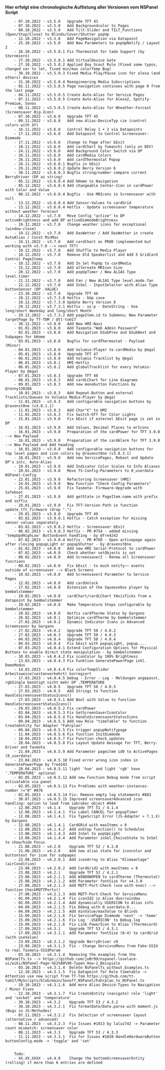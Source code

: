 **Hier erfolgt eine chronologische Auflistung aller Versionen vom NSPanel Script**
  
        - 07.10.2022 - v3.5.0   Upgrade TFT 43
        - 07.10.2022 - v3.5.0   Add Backgroundcolor to Pages
        - 08.10.2022 - v3.5.0   Add Tilt-Slider and TILT_Functions (Open/Stop/Close) to Blinds/Cover/Shutter popUp
        - 12.10.2022 - v3.5.0   Add PageNavigation via Datapoint
        - 25.10.2022 - v3.5.0   Add New Parameters to popUpNotify / Layout 2
        - 26.10.2022 - v3.5.0.1 Fix Thermostat for tado Support (by Sternmiere)
        - 27.10.2022 - v3.5.0.1 Add VirtualDevice Gate
        - 27.10.2022 - v3.5.0.2 Applied Boy Scout Rule (Fixed some typos, changed var to let, fixed min/max colorTemp Bug)
        - 30.10.2022 - v3.5.0.3 Fixed Media Play/Pause icon for alexa (and others) devices
        - 31.10.2022 - v3.5.0.4 Reengineering Media Subscriptions
        - 02.11.2022 - v3.5.0.5 Page navigation continues with page 0 from the last page
        - 04.11.2022 - v3.5.0.5 Create Auto-Alias for Service Pages
        - 07.11.2022 - v3.5.0.5 Create Auto-Alias for Alexa2, Spotify-Premium, Sonos
        - 08.11.2022 - v3.5.0.5 Create Auto-Alias for Wheather-Forcast (Screensaver Big-Icon)
        - 07.10.2022 - v3.6.0   Upgrade TFT 45
        - 09.11.2022 - v3.6.0   Add new Alias-DeviceTyp cie (control colors with XY)
        - 16.11.2022 - v3.6.0   Control Relay 1 + 2 via Datapoints
        - 17.11.2022 - v3.6.0   Add Datapoint to Control Screensaver-Dimmode
        - 17.11.2022 - v3.6.0   Change to Page after bExit 
        - 18.11.2022 - v3.6.0   Add cardChart by fumanchi (only on DEV)
        - 24.11.2022 - v3.6.0   Add Background Color Switch via DP
        - 26.11.2022 - v3.6.0   Add cardMedia Colors
        - 26.11.2022 - v3.6.0   Add cardThermostat Popup 
        - 28.11.2022 - v3.6.0.1 Bugfix in bExit
        - 29.11.2022 - v3.6.0.2 Update Berry Version 6
        - 30.11.2022 - v3.6.0.3 Bugfix string/number compare current BerryDriver (DP as string)
        - 05.12.2022 - v3.6.0.4 Add bHome to Navigation
        - 05.12.2022 - v3.6.0.4 Add changeable Center-Icon in cardPower with Color and Value
        - 08.12.2022 - v3.6.0.4 Bugfix - Use MRIcons in Screensaver with null
        - 13.12.2022 - v3.6.0.4 Add Sensor-Values to cardGrid
        - 13.12.2022 - v3.6.0.4 Hotfix - Update screensaver temperature without weather forecast
        - 14.12.2022 - v3.7.0   Move Config "active" to DP activeBrightness and add DP activeDimmodeBrightness
        - 19.12.2022 - v3.7.0   Change weather icons for exceptional (window-close)
        - 19.12.2022 - v3.7.0   Add DasWetter / Add DasWetter in create AutoAlias / Const MinMax
        - 19.11.2022 - v3.7.0   Add cardChart on PROD (implemented but working with v3.7.0 --> next TFT)
        - 10.12.2022 - v3.7.0   Add Shuffle to Media Player
        - 10.12.2022 - v3.7.0   Remove Old Speakerlist and Add 5 GridCard Control PageItems
        - 10.12.2022 - v3.7.0   Add In_Sel PopUp to cardMedia
        - 15.12.2022 - v3.7.0   Add alternate MRIcon Size
        - 20.12.2022 - v3.7.0   Add popUpTimer / New ALIAS Type level.timer
        - 21.12.2022 - v3.7.0   Add Fan / New ALIAS Type level.mode.fan
        - 22.12.2022 - v3.7.0   Add InSel - InputSelector with Alias Type buttonSensor (DP .VALUE)
        - 23.10.2022 - v3.7.0   Upgrade TFT 46
        - 28.12.2022 - v3.7.3.0 Hotfix - bUp case
        - 28.12.2022 - v3.7.3.0 Update Berry Version 8
        - 29.12.2022 - v3.7.3.1 Hotfix - us-p - DateString - Use long/short Weekday and long/short Month
        - 29.12.2022 - v3.7.3.2 Add pageItem.id to Submenu; New Parameter targetPage by TT-TOM / @tt-tom17
        - 30.12.2022 - v3.8.0   Add New HMI-Navi
        - 01.01.2023 - v3.8.0   Add Tasmota "Web Admin Password"
        - 02.01.2023 - v3.8.0   Add Navigation bSubPrev and bSubNext and Subpages for bHome
        - 03.01.2023 - v3.8.0   Bugfix for cardThermostat - Payload (Minor)
        - 04.01.2023 - v3.8.0   Add Volumio-Player to cardMedia by @egal
        - 05.01.2023 - v3.8.0   Upgrade TFT 47
        - 06.01.2023 - v3.8.0   Add Volumio Tracklist by @egal
        - 06.01.2023 - v3.8.1   HMI-Hotfix
        - 06.01.2023 - v3.8.2   Add globalTracklist for every Volumio-Player by @egal 
        - 07.01.2023 - v3.8.3   Upgrade TFT 48
        - 08.01.2023 - v3.8.3   Add cardLChart for Line diagrams
        - 09.01.2023 - v3.8.3   Add new monobutton Functions by @ronny130286 
        - 10.01.2023 - v3.8.3   Add Repeat-Button and external Tracklists/Queues to Volumio Media-Player by @egal
        - 11.01.2023 - v3.8.3   Add configurable navigation buttons by @ravenst0ne (v3.8.1.1)
        - 11.01.2023 - v3.8.3   Add Char"€" to HMI
        - 11.01.2023 - v3.8.3   Fix Switch-Off for Color Lights
        - 15.01.2023 - v3.9.0   Fix bExit if externel bExit page is set in DP
        - 16.01.2023 - v3.9.0   Add Values, Decimal Places to mrIcons
        - 16.01.2023 - v3.9.0   Preparation of the cardPower for TFT 3.9.0 --> New Payload
        - 16.01.2023 - v3.9.0   Preparation of the cardAlarm for TFT 3.9.0 --> New Payload and Add heading
        - 16.01.2023 - v3.9.0   Add configurable navigation buttons for top level pages and icon colors by @ravenst0ne (v3.8.3.1)
        - 18.01.2023 - v3.9.0   Add new ServicePages, Reboot and Update DP's inlc. Auto-Alias
        - 19.01.2023 - v3.9.0   Add Indicator Color Scales to Info Aliases
        - 20.01.2023 - v3.9.0   Move TS-Config-Parameters to 0_userdata NSPanel-Config
        - 22.01.2023 - v3.9.0   Refactoring Screensaver (HMI)
        - 24.01.2023 - v3.9.0   New Function "Check Config Parameters"
        - 25.01.2023 - v3.9.0   Fix Tasmota- Firmware-Upgrade with Safeboot
        - 27.01.2023 - v3.9.0   Add getState in PageItem.name with prefix and suffix
        - 28.01.2023 - v3.9.0   Fix TFT-Version Path in function update_tft_firmware (drop ".")
        - 29.01.2023 - v3.9.0   Upgrade TFT 49
        - 03.02.2023 - v3.9.0.1 Hotfix - Catch exception for missing sensor values separately
        - 03.02.2023 - v3.9.0.2 Hotfix - Screensaver bExit
        - 06.02.2023 - v3.9.0.3 Hotfix - PR #754 - added missing 'tempUpdHighLow' ButtonEvent handling - by @fre4242
        - 07.02.2023 - v3.9.0.4 Hotfix - PR #760 - Open activepage again after closing popupLight or popupShutter - by @ravenst0ne
        - 01.02.2023 - v4.0.0   Add new HMI Serial-Protocol to cardPower
        - 07.02.2023 - v4.0.0   Check whether setObjects is set
        - 08.02.2023 - v4.0.0   Add Screensaver2 - Renew all Screensaver functions
        - 09.02.2023 - v4.0.0   Fix bExit - to much notify~~ events outside of screensaver --> Black Screens
        - 10.02.2023 - v4.0.0   Add Screensaver2 Parameter to Service Pages
        - 12.02.2023 - v4.0.0   Add cardUnlock
        - 17.02.2023 - v4.0.0   Extension of the Squeezebox player by bembelstemmer
        - 19.02.2023 - v4.0.0   cardChart/cardLChart YAxisTicks from a datapoint by bembelstemmer
        - 19.02.2023 - v4.0.0   Make Temperature Steps configurable by bembelstemmer
        - 20.02.2023 - v4.0.0   Hotfix cardThermo Status by Gargano
        - 26.02.2023 - v4.0.1   Optimize cardThermo by bembelstemmer
        - 27.02.2023 - v4.0.2   Dynamic Indicator Icons in Advanced Screensaver by Gargano
        - 27.02.2023 - v4.0.2   Upgrade TFT 50 / 4.0.2
        - 27.02.2023 - v4.0.3   Upgrade TFT 50 / 4.0.3
        - 04.03.2023 - v4.0.4   Upgrade TFT 50 / 4.0.4
        - 04.03.2023 - v4.0.4   Fix bExit with popupLight, popup....
        - 07.03.2023 - v4.0.4.1 Extend Configuration Options for Physical Buttons to enable direct state manipulation - by bembelstemmer
        - 10.03.2023 - v4.0.4.2 Fix iconColor by 100% Brightness
        - 13.03.2023 - v4.0.4.3 Fix Funktion GeneratePowerPage inkl. DemoModus
        - 14.03.2023 - v4.0.4.4 Fix colorTempSlider Arbeitsweise(seitenverkehrt) korregiert
        - 17.03.2023 - v4.0.4.5 Debug - Error - Log - Meldungen angepasst, rgbSingle benötigt nicht mehr DP .TEMPERATURE
        - 27.03.2023 - v4.0.5   Upgrade TFT 50 / 4.0.5
        - 27.03.2023 - v4.0.5   Add Strings to function HandleScreensaverStatusIcons()
        - 27.03.2023 - v4.0.5.1 Add Bool with Value to function HandleScreensaverStatusIcons()
        - 29.03.2023 - v4.0.5.2 Fix cardPower
        - 03.04.2023 - v4.0.5.3 Fix GetScreenSaverIconColor
        - 03.04.2023 - v4.0.5.4 Fix HandleScreensaverStatusIcons
        - 09.04.2023 - v4.0.5.5 Add new Role "timeTable" to function CreateEntity for Adapter "Fahrplan"
        - 09.04.2023 - v4.0.5.5 Fix trigger popupNotifypage
        - 11.04.2023 - v4.0.5.6 Fix function InitDimmode
        - 18.04.2023 - v4.0.5.7 Fix Function check_updates
        - 20.04.2023 - v4.0.5.8 Fix Layout Update message for TFT, Berry-Driver and Tasmota
        - 21.04.2023 - v4.0.5.9 Add Parameter pageitem id0 to ActivePages (0_userdata)
        - 23.04.2023 - v4.0.5.10 Fixed error wrong icon index in GeneratePowerPage by fre4242
        - 28.04.2023 - v4.0.5.11 light 'hue' and light 'rgb' have '.TEMPERATURE' optional
        - 02.05.2023 - v4.0.5.12 Add new Function Debug mode from script activatable via panel
        - 02.05.2023 - v4.0.5.13 Fix Problems with weather-instances-number !="0" #876
        - 02.05.2023 - v4.0.5.14 Fix: Remove empty log statements #883
        - 30.07.2023 - v4.0.5.15 Improved screensaverAdvanced icon handling: option to load from iobroker object #944
        - 12.08.2023 - v4.1.4    Upgrade TFT 51 / 4.1.4
        - 12.08.2023 - v4.1.4.1  Fix Label CANCEL for popupTimer
        - 12.08.2023 - v4.1.4.1  Fix TypeScript Error (JS-Adapter > 7.1.X) by Gargano
        - 12.08.2023 - v4.1.4.1  CardGRid with maxItems = 8
        - 12.08.2023 - v4.1.4.2  Add onStop function() to Schedules
        - 13.08.2023 - v4.1.4.3  Add InSel to popUpLight
        - 13.08.2023 - v4.1.4.4  Add Parameter inSel_ChoiceState to InSel to show/hide Focus
        - 21.08.2023 - v4.2.0    Upgrade TFT 52 / 4.2.0
        - 21.08.2023 - v4.2.0    Add new alias state for iconcolor and buttontext for icon for subpages
        - 22.08.2023 - v4.2.0.1  Add iconArray to Alias "Klimaanlage" (airCondition)
        - 23.08.2023 - v4.2.0.2  Add CardGrid2 with maxItems = 8
        - 23.08.2023 - v4.2.1    Upgrade TFT 52 / 4.2.1
        - 23.08.2023 - v4.2.1.1  Add WINDOWOPEN to cardThermo (Thermostat)
        - 25.08.2023 - v4.2.1.2  Add Parameter fontSize for v4.3.0
        - 27.08.2023 - v4.2.1.3  Add MQTT-Port-Check (use with exec) --> function CheckMQTTPorts()
        - 27.08.2023 - v4.2.1.3  Add MQTT-Port-Check for ServiceMenu
        - 01.09.2023 - v4.2.1.4  Fix iconId2 in Alias door/window
        - 02.09.2023 - v4.2.1.4  Add dynamically USERICON to Alias info
        - 04.09.2023 - v4.2.1.5  Fix Debug with 0_userdata.0... 
        - 04.09.2023 - v4.2.1.5  Add minValue/maxValue to Blinds
        - 15.09.2023 - v4.2.1.6  Fix ServicePage Dimmode 'next' -> 'home'
        - 15.09.2023 - v4.2.1.6  Fix Log '.USERICON' to Debug.log
        - 15.09.2023 - v4.2.1.6  Fix Link PowerIcon to Alias (Thermocard)
        - 17.09.2023 - v4.3.1    Upgrade TFT 53 / 4.3.1
        - 17.09.2023 - v4.3.1.1  Add Parameter fontSize (0-4) to cardGrid (with useValue)
        - 23.09.2023 - v4.3.1.2  Upgrade BerryDriver v9
        - 23.09.2023 - v4.3.1.3  Fix - Change ServivceMenu from Fake-SSId to real Tasmota-SSIdParam
        - 03.10.2023 - v4.3.1.4  Removing the examples from the NSPanelTs.ts --> https://github.com/joBr99/nspanel-lovelace-ui/wiki/NSPanel-Page-%E2%80%90-Typen_How-2_Beispiele
        - 03.10.2023 - v4.3.1.4  Delete NsPanelTs_without_Examples.ts
        - 12.10.2023 - v4.3.1.5  Fix Datapoint for Role timetable -> Attention use new script from TT-Tom https://github.com/tt-tom17/MyScripts/blob/main/Sonoff_NSPanel/Fahrplan_to_NSPanel.ts
        - 19.10.2023 - v4.3.1.6  Add more Alias Device-Types to Navigation / Minor Fixes
        - 22.10.2023 - v4.3.1.7  Fix CreateEntity (navigate) role 'light' and 'socket' and 'temperature'
        - 30.10.2023 - v4.3.2    Upgrade TFT 53 / 4.3.2
        - 30.10.2023 - v4.3.2.1  Fix formatDate/Date.parse with moment.js (Bugs in JS-Methodes)
        - 07.11.2023 - v4.3.2.2  Fix Selection of screensaver layout (alternative / advanced)
        - 08.11.2023 - v4.3.2.3  Fix Issues #1013 by laluz742 -> Parameter count mismatch: screensaver color
        - 08.11.2023 - v4.3.3    Upgrade TFT 53 / 4.3.3
        - 11.11.2023 - v4.3.3.1  Fix for Issues #1020 HandleHardwareButton buttonConfig.mode -> 'toggle' and 'set'
        

        Todo:
        - XX.XX.XXXX - v4.4.0    Change the bottomScreensaverEntity (rolling) if more than 6 entries are defined	
